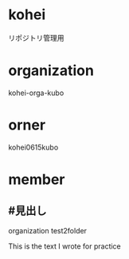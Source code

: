 # kohei
リポジトリ管理用

# organization
kohei-orga-kubo

# orner
kohei0615kubo

# member

#見出し
------------------
organization
test2folder

This is the text I wrote for practice
